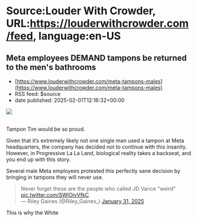 # Source:Louder With Crowder, URL:https://louderwithcrowder.com/feed, language:en-US

## Meta employees DEMAND tampons be returned to the men's bathrooms
 - [https://www.louderwithcrowder.com/meta-tampons-males](https://www.louderwithcrowder.com/meta-tampons-males)
 - RSS feed: $source
 - date published: 2025-02-01T12:16:32+00:00

<img src="https://www.louderwithcrowder.com/media-library/image.jpg?id=56134597&width=1200&height=800&coordinates=100%2C0%2C100%2C0"/><br/><br/><p>Tampon Tim would be so proud. </p><p>Given that it’s extremely likely not one single man used a tampon at Meta headquarters, the company has decided not to continue with this insanity. However, in Progressive La La Land, biological reality takes a backseat, and you end up with this story. </p><p>Several male Meta employees protested this perfectly sane decision by bringing in tampons they will never use.</p><div class="rm-embed embed-media"><blockquote class="twitter-tweet">Never forget these are the people who called JD Vance "weird" <a href="https://t.co/SWlOivVfkC">pic.twitter.com/SWlOivVfkC</a><br/>— Riley Gaines (@Riley_Gaines_) <a href="https://twitter.com/Riley_Gaines_/status/1885394192655909358?ref_src=twsrc%5Etfw">January 31, 2025</a></blockquote> <script async="" charset="utf-8" src="https://platform.twitter.com/widgets.js"></scr

## Hakeem Jeffries makes violent threat against MAGA, promises to take his fight against Trump "to the streets"
 - [https://www.louderwithcrowder.com/jeffries-fight-streets](https://www.louderwithcrowder.com/jeffries-fight-streets)
 - RSS feed: $source
 - date published: 2025-02-01T12:11:09+00:00

<img src="https://www.louderwithcrowder.com/media-library/image.png?id=56134577&width=1200&height=800&coordinates=118%2C0%2C118%2C0"/><br/><br/><p>You would think that after the first two assassination attempts on Trump’s life, the last thing the Dems would do would be to call leftists to “fight in the streets,” but that is not the case for House Minority Leader Hakeem Jeffries.</p><div class="rm-embed embed-media"><blockquote class="twitter-tweet">"We're gonna fight it legislatively, we're gonna fight it in the courts, and we're gonna fight it in the streets," Hakeem Jeffries said in response to how to stand against the Trump agenda. <a href="https://t.co/3PeUZpUmjU">pic.twitter.com/3PeUZpUmjU</a><br/>— The Post Millennial (@TPostMillennial) <a href="https://twitter.com/TPostMillennial/status/1885370039668228240?ref_src=twsrc%5Etfw">January 31, 2025</a></blockquote> <script async="" charset="utf-8" src="https://platform.twitter.com/widgets.js"></script></div><p>This is why the White

